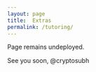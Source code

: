 ```yaml
---
layout: page
title:  Extras
permalink: /tutoring/
---
```

Page remains undeployed.

See you soon,
@cryptosubh


